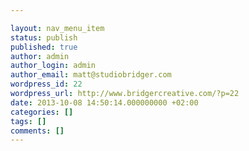 ```yaml
---

layout: nav_menu_item
status: publish
published: true
author: admin
author_login: admin
author_email: matt@studiobridger.com
wordpress_id: 22
wordpress_url: http://www.bridgercreative.com/?p=22
date: 2013-10-08 14:50:14.000000000 +02:00
categories: []
tags: []
comments: []
---
```

